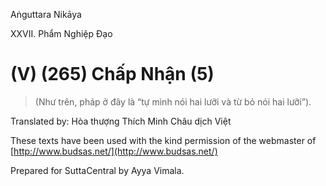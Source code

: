  

Aṅguttara Nikāya

XXVII. Phẩm Nghiệp Ðạo

# (V) (265) Chấp Nhận (5)

> (Như trên, pháp ở đây là “tự mình nói hai lưỡi và từ bỏ nói hai lưỡi”).

Translated by: Hòa thượng Thích Minh Châu dịch Việt

These texts have been used with the kind permission of the webmaster of [http://www.budsas.net/](http://www.budsas.net/)

Prepared for SuttaCentral by Ayya Vimala.